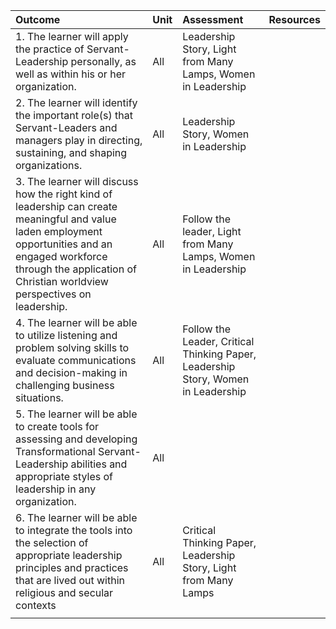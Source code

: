 | Outcome | Unit | Assessment | Resources |
| :--- | :--- | :--- | :--- |
| 1. The learner will apply the practice of Servant-Leadership personally, as well as within his or her organization. | All | Leadership Story, Light from Many Lamps, Women in Leadership |  |
| 2. The learner will identify the important role\(s\) that Servant-Leaders and managers play in directing, sustaining, and shaping organizations. | All | Leadership Story, Women in Leadership |  |
| 3. The learner will discuss how the right kind of leadership can create meaningful and value laden employment opportunities and an engaged workforce through the application of Christian worldview perspectives on leadership. | All | Follow the leader, Light from Many Lamps, Women in Leadership |  |
| 4. The learner will be able to utilize listening and problem solving skills to evaluate communications and decision-making in challenging business situations. | All | Follow the Leader, Critical Thinking Paper, Leadership Story, Women in Leadership |  |
| 5. The learner will be able to create tools for assessing and developing Transformational Servant-Leadership abilities and appropriate styles of leadership in any organization. | All |  |  |
| 6. The learner will be able to integrate the tools into the selection of appropriate leadership principles and practices that are lived out within religious and secular contexts | All | Critical Thinking Paper, Leadership Story, Light from Many Lamps |  |
|  |  |  |  |



